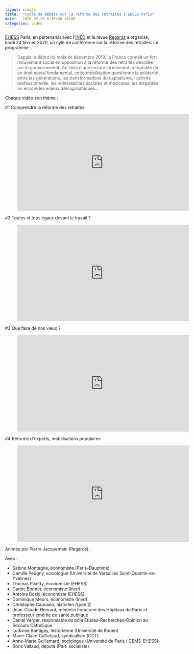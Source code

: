 ```yaml
---
layout: single
title:  "Cycle de débats sur la réforme des retraites à EHESS Paris"
date:   2020-02-26 6:35:00 +0100
categories: vidéo
---
```


[EHESS](https://www.ehess.fr/) Paris, en partenariat avec l'[INED](https://www.ined.fr) et la revue [Regards](https://en3s.fr/recherche-et-publications/revue-regards/) a organisé, lundi 24 février 2020, un cyle de conférence sur la réforme des retraites. Le programme :

>Depuis le début du mois de décembre 2019, la France connaît un fort mouvement social en opposition à la réforme des retraites dévoilée par le gouvernement. Au-delà d’une lecture strictement comptable de ce droit social fondamental, cette mobilisation questionne la solidarité entre les générations, les transformations du capitalisme, l’activité professionnelle, les vulnérabilités sociales et médicales, les inégalités ou encore les enjeux démographiques...

Chaque vidéo son thème :

#1 Comprendre la réforme des retraites
<figure class="video_container">
<iframe width="560" height="315" src="https://www.youtube.com/embed/WH_2s-rvpns" frameborder="0" allow="accelerometer; autoplay; encrypted-media; gyroscope; picture-in-picture" allowfullscreen></iframe>
</figure>

#2 Toutes et tous égaux devant le travail ?
<figure class="video_container">
<iframe width="560" height="315" src="https://www.youtube.com/embed/PRE9ExAZgDk" frameborder="0" allow="accelerometer; autoplay; encrypted-media; gyroscope; picture-in-picture" allowfullscreen></iframe>
</figure>

#3 Que faire de nos vieux ?
<figure class="video_container">
<iframe width="560" height="315" src="https://www.youtube.com/embed/OqKHrSuLSwE" frameborder="0" allow="accelerometer; autoplay; encrypted-media; gyroscope; picture-in-picture" allowfullscreen></iframe>
</figure>

#4 Réforme d'experts, mobilisations populaires
<figure class="video_container">
<iframe width="560" height="315" src="https://www.youtube.com/embed/CnW5ta3CPU4" frameborder="0" allow="accelerometer; autoplay; encrypted-media; gyroscope; picture-in-picture" allowfullscreen></iframe>
</figure>

Animée par Pierre Jacquemain (Regards).

Avec :
- Sabine Montagne, économiste (Paris-Dauphine)
- Camille Peugny, sociologue (Université de Versailles Saint-Quentin-en-Yvelines)
- Thomas Piketty, économiste (EHESS)
- Carole Bonnet, économiste (Ined)
- Antoine Bozio, économiste (EHESS)
- Dominique Meurs, économiste (Ined)
- Christophe Capuano, historien (Lyon 2)
- Jean-Claude Henrard, médecin honoraire des Hôpitaux de Paris et professeur émérite de santé publique
- Daniel Verger, responsable du pôle Études-Recherches-Opinion au Secours Catholique
- Ludivine Bantigny, historienne (Université de Rouen)
- Marie-Claire Cailletaud, syndicaliste (CGT)
- Anne-Marie Guillemard, sociologue (Université de Paris / CEMS-EHESS)
- Boris Vallaud, député (Parti socialiste)
